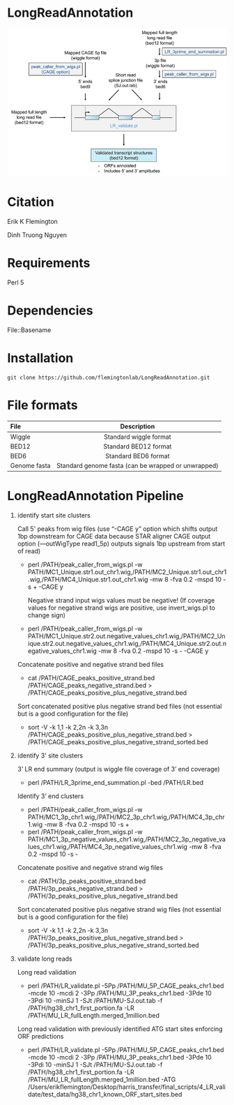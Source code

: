# LongReadAnnotation 
![Validation schematic](images/2_long_read_validation_schematic.jpg)

# Citation

Erik K Flemington

Dinh Truong Nguyen

# Requirements
Perl 5

# Dependencies
File::Basename

# Installation
```
git clone https://github.com/flemingtonlab/LongReadAnnotation.git
```


# File formats

| File    | Description     |
|:---------------|:---------------:|
|Wiggle  | Standard wiggle format |
| BED12 | Standard BED12 format  |
| BED6 | Standard BED6 format  |
| Genome fasta | Standard genome fasta (can be wrapped or unwrapped)|

# LongReadAnnotation Pipeline
1) identify start site clusters
	
	Call 5' peaks from wig files (use “-CAGE y” option which shifts output 1bp downstream for CAGE data because STAR aligner CAGE output option (—outWigType read1_5p) outputs signals 1bp upstream from start of read) 
	- perl /PATH/peak_caller_from_wigs.pl -w PATH/MC1_Unique.str1.out_chr1.wig,/PATH/MC2_Unique.str1.out_chr1.wig,/PATH/MC4_Unique.str1.out_chr1.wig -mw 8 -fva 0.2 -mspd 10 -s + -CAGE y

		Negative strand input wigs values must be negative! (If coverage values for negative strand wigs are positive, use invert_wigs.pl to change sign)
	- perl /PATH/peak_caller_from_wigs.pl -w PATH/MC1_Unique.str2.out.negative_values_chr1.wig,/PATH/MC2_Unique.str2.out.negative_values_chr1.wig,/PATH/MC4_Unique.str2.out.negative_values_chr1.wig -mw 8 -fva 0.2 -mspd 10 -s - -CAGE y


	Concatenate positive and negative strand bed files
	- cat /PATH/CAGE_peaks_positive_strand.bed /PATH/CAGE_peaks_negative_strand.bed > /PATH/CAGE_peaks_positive_plus_negative_strand.bed

	Sort concatenated positive plus negative strand bed files (not essential but is a good configuration for the file)
	- sort -V -k 1,1 -k 2,2n -k 3,3n /PATH/CAGE_peaks_positive_plus_negative_strand.bed > /PATH/CAGE_peaks_positive_plus_negative_strand_sorted.bed

2) identify 3' site clusters

	3’ LR end summary (output is wiggle file coverage of 3’ end coverage)
	- perl /PATH/LR_3prime_end_summation.pl -bed /PATH/LR.bed 

	Identify 3’ end clusters
	- perl /PATH/peak_caller_from_wigs.pl -w PATH/MC1_3p_chr1.wig,/PATH/MC2_3p_chr1.wig,/PATH/MC4_3p_chr1.wig -mw 8 -fva 0.2 -mspd 10 -s +
	- perl /PATH/peak_caller_from_wigs.pl -w PATH/MC1_3p_negative_values_chr1.wig,/PATH/MC2_3p_negative_values_chr1.wig,/PATH/MC4_3p_negative_values_chr1.wig -mw 8 -fva 0.2 -mspd 10 -s -

	Concatenate positive and negative strand wig files
	- cat /PATH/3p_peaks_positive_strand.bed /PATH/3p_peaks_negative_strand.bed > /PATH/3p_peaks_positive_plus_negative_strand.bed

	Sort concatenated positive plus negative strand wig files (not essential but is a good configuration for the file)
	- sort -V -k 1,1 -k 2,2n -k 3,3n /PATH/3p_peaks_positive_plus_negative_strand.bed > /PATH/3p_peaks_positive_plus_negative_strand_sorted.bed


3) validate long reads

	Long read validation
	- perl /PATH/LR_validate.pl   -5Pp /PATH/MU_5P_CAGE_peaks_chr1.bed  -mcde 10 -mcdi 2 -3Pp /PATH/MU_3P_peaks_chr1.bed  -3Pde 10 -3Pdi 10 -minSJ 1 -SJt /PATH/MU-SJ.out.tab  -f /PATH/hg38_chr1_first_portion.fa  -LR /PATH/MU_LR_fullLength.merged_1million.bed

	Long read validation with previously identified ATG start sites enforcing ORF predictions
	- perl /PATH/LR_validate.pl   -5Pp /PATH/MU_5P_CAGE_peaks_chr1.bed  -mcde 10 -mcdi 2 -3Pp /PATH/MU_3P_peaks_chr1.bed  -3Pde 10 -3Pdi 10 -minSJ 1 -SJt /PATH/MU-SJ.out.tab  -f /PATH/hg38_chr1_first_portion.fa  -LR /PATH/MU_LR_fullLength.merged_1million.bed -ATG /Users/erikflemington/Desktop/harris_transfer/final_scripts/4_LR_validate/test_data/hg38_chr1_known_ORF_start_sites.bed
